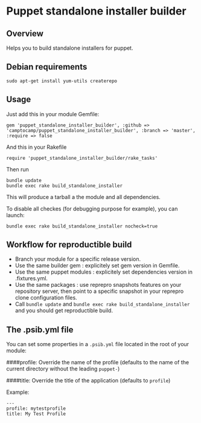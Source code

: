 Puppet standalone installer builder
===================================

Overview
--------

Helps you to build standalone installers for puppet.

Debian requirements
-----

```
sudo apt-get install yum-utils createrepo
```

Usage
-----

Just add this in your module Gemfile:

```
gem 'puppet_standalone_installer_builder', :github => 'camptocamp/puppet_standalone_installer_builder', :branch => 'master', :require => false
```

And this in your Rakefile

```
require 'puppet_standalone_installer_builder/rake_tasks'
```

Then run

```
bundle update
bundle exec rake build_standalone_installer
```

This will produce a tarball a the module and all dependencies.

To disable all checkes (for debugging purpose for example), you can launch:

```
bundle exec rake build_standalone_installer nocheck=true
```

Workflow for reproductible build
--------------------------------

* Branch your module for a specific release version.
* Use the same builder gem : explicitely set gem version in Gemfile.
* Use the same puppet modules : explicitely set dependencies version in .fixtures.yml.
* Use the same packages : use reprepro snapshots features on your repository server, then point to a specific snapshot in your reprepro clone configuration files.
* Call `bundle update` and `bundle exec rake build_standalone_installer` and you should get reproductible build.

The .psib.yml file
------------------

You can set some properties in a `.psib.yml` file located in the root of your module:

####profile:
Override the name of the profile (defaults to the name of the current directory without the leading `puppet-`)

####title:
Override the title of the application (defaults to `profile`)

Example:
```
---
profile: mytestprofile
title: My Test Profile
```
